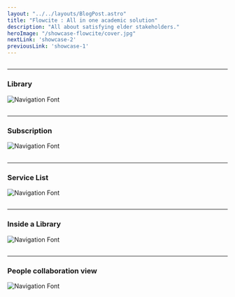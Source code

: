 ```yaml
---
layout: "../../layouts/BlogPost.astro"
title: "Flowcite : All in one academic solution"
description: "All about satisfying elder stakeholders."
heroImage: "/showcase-flowcite/cover.jpg"
nextLink: 'showcase-2'
previousLink: 'showcase-1'
---
```


##
---
### Library
![Navigation Font](/showcase-flowcite/screen1.jpg)
##
---
### Subscription
![Navigation Font](/showcase-flowcite/screen2.jpg)
##
---
### Service List
![Navigation Font](/showcase-flowcite/screen3.jpg)
##
---
### Inside a Library
![Navigation Font](/showcase-flowcite/screen4.jpg)
##
---
### People collaboration view
![Navigation Font](/showcase-flowcite/screen5.jpg)


